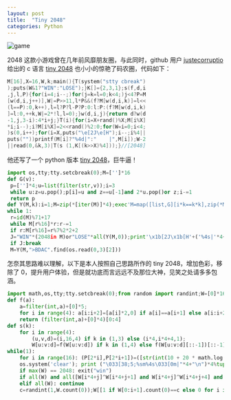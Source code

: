 ```yaml
---
layout: post
title:  "Tiny 2048"
categories: Python 
---
```


![game](http://wsfdl.oss-cn-qingdao.aliyuncs.com/2048_game.png)

2048 这款小游戏曾在几年前风靡朋友圈，与此同时，github 用户 [justecorruptio](https://gist.github.com/justecorruptio) 给出的 c 语言 [tiny 2048](https://gist.github.com/justecorruptio/9967738) 也小小的惊艳了码农圈，代码如下：

~~~ c
M[16],X=16,W,k;main(){T(system("stty cbreak")
);puts(W&1?"WIN":"LOSE");}K[]={2,3,1};s(f,d,i
,j,l,P){for(i=4;i--;)for(j=k=l=0;k<4;)j<4?P=M
[w(d,i,j++)],W|=P>>11,l*P&&(f?M[w(d,i,k)]=l<<
(l==P):0,k++),l=l?P?l-P?P:0:l:P:(f?M[w(d,i,k)
]=l:0,++k,W|=2*!l,l=0);}w(d,i,j){return d?w(d
-1,j,3-i):4*i+j;}T(i){for(i=X+rand()%X;M[i%X]
*i;i--);i?M[i%X]=2<<rand()%2:0;for(W=i=0;i<4;
)s(0,i++);for(i=X,puts("\e[2J\e[H");i--;i%4||
puts(""))printf(M[i]?"%4d|":"    |",M[i]);W-2
||read(0,&k,3)|T(s (1,K[(k>>X)%4]));}//[2048]
~~~

他还写了一个 python 版本 [tiny 2048](https://gist.github.com/justecorruptio/9635149)，巨牛逼！

~~~ python
import os,tty;tty.setcbreak(0);M=['']*16
def G(v):
 p=['']*4;u=list(filter(str,v));i=3
 while u:z=u.pop();p[i]=u and z==u[-1]and 2*u.pop()or z;i-=1
 return p
def Y(M,k):i=1;M=zip(*[iter(M)]*4);exec'M=map([list,G][i*k==k*k],zip(*M))[::-1];i+=1;'*4;return sum(M,[])
while 1:
 r=id(M)%71+17
 while M[r%16]*r:r-=1
 if r:M[r%16]=r%7%2*2+2
 J="WIN"*(2048in M)or"LOSE"*all(Y(M,0));print'\x1b[2J\x1b[H'+('%4s|'*4+'\n')*4%tuple(M)+J
 if J:break
 M=Y(M,">BDAC".find(os.read(0,3)[2]))
~~~

怎奈其思路难以理解，以下是本人按照自己思路所作的 tiny 2048，增加色彩，移除了 0，提升用户体验，但是就功底而言远远不及那位大神，见笑之处请多多包涵。

~~~ python
import math,os,tty;tty.setcbreak(0);from random import randint;W=[0]*16;W[randint(0,15)]=randint(1,2)*2;P=[0]*32
def f(a):
    a=filter(int,a)+[0]*5;
    for i in range(4): a[i:i+2]=[a[i]*2,0] if a[i]==a[i+1] else a[i:i+2];
    return (filter(int,a)+[0]*4)[0:4]
def s(k):
    for i in range(4):
        (u,v,d)=(i,16,4) if k in (1,3) else (i*4,i*4+4,1);
        W[u:v:d]=f(W[u:v:d]) if k in (1,4) else f(W[u:v:d][::-1])[::-1]
while(1):
    for i in range(16): (P[2*i],P[2*i+1])=([str(int(10 + 20 * math.log(j+2, 2))) for j in W][i], W[i] if W[i] else ' ')
    os.system('clear'); print ("\033[38;5;%sm%4s\033[0m|"*4+"\n")*4%tuple(P);s(">ACBD".find(os.read(0,3)[2]))
    if max(W) == 2048: exit("win")
    if all(W) and all([W[i*4+j]^W[i*4+j+1] and W[i*4+j]^W[i*4+j+4] and W[4*i+3]^W[4*i+7] for i in range(3) for j in range(3)]):exit('lost')
    elif all(W): continue
    c=randint(1,W.count(0));W[[1 if W[0:i+1].count(0)==c else 0 for i in range(16)].index(1)]=randint(1,2)*2
~~~
